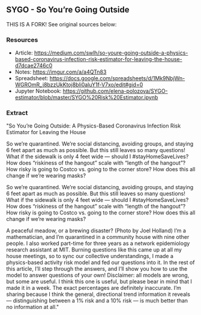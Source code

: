 ## SYGO - So You’re Going Outside

THIS IS A FORK! See original sources below:

### Resources
- Article: https://medium.com/swlh/so-youre-going-outside-a-physics-based-coronavirus-infection-risk-estimator-for-leaving-the-house-d7dcae2746c0
- Notes: https://imgur.com/a/a4QTn83
- Spreadsheet: https://docs.google.com/spreadsheets/d/1Mk9NbjWn-WGROmR_j8bzzUkKtoj8bli0aluY1f-V7xo/edit#gid=0
- Jupyter Notebook: https://github.com/elena-polozova/SYGO-estimator/blob/master/SYGO%20Risk%20Estimator.ipynb

### Extract

"So You’re Going Outside: A Physics-Based Coronavirus Infection Risk Estimator for Leaving the House

So we’re quarantined. We’re social distancing, avoiding groups, and staying 6 feet apart as much as possible. But this still leaves so many questions!
What if the sidewalk is only 4 feet wide — should I #stayHomeSaveLives?
How does “riskiness of the hangout” scale with “length of the hangout”?
How risky is going to Costco vs. going to the corner store?
How does this all change if we’re wearing masks?


So we’re quarantined. We’re social distancing, avoiding groups, and staying 6 feet apart as much as possible. But this still leaves so many questions!
What if the sidewalk is only 4 feet wide — should I #stayHomeSaveLives?
How does “riskiness of the hangout” scale with “length of the hangout”?
How risky is going to Costco vs. going to the corner store?
How does this all change if we’re wearing masks?

A peaceful meadow, or a brewing disaster? (Photo by Joel Holland)
I’m a mathematician, and I’m quarantined in a community house with nine other people. I also worked part-time for three years as a network epidemiology research assistant at MIT. Burning questions like this came up at all my house meetings, so to sync our collective understandings, I made a physics-based activity risk model and fed our questions into it.
In the rest of this article, I’ll step through the answers, and I’ll show you how to use the model to answer questions of your own!
Disclaimer: all models are wrong, but some are useful. I think this one is useful, but please bear in mind that I made it in a week. The exact percentages are definitely inaccurate. I’m sharing because I think the general, directional trend information it reveals — distinguishing between a 1% risk and a 10% risk — is much better than no information at all."